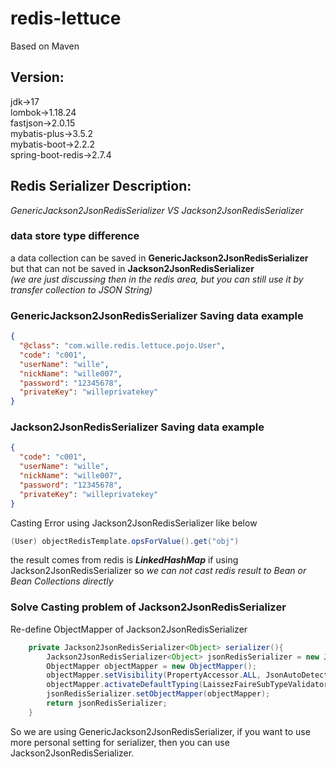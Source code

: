 # redis-lettuce

Based on Maven

## Version:

jdk->17  
lombok->1.18.24  
fastjson->2.0.15  
mybatis-plus->3.5.2  
mybatis-boot->2.2.2   
spring-boot-redis->2.7.4  

## Redis Serializer Description:


*GenericJackson2JsonRedisSerializer VS Jackson2JsonRedisSerializer*  

### data store type difference  
a data collection can be saved in **GenericJackson2JsonRedisSerializer**  
but that can not be saved in **Jackson2JsonRedisSerializer**  
*(we are just discussing then in the redis area, but you can still use it by transfer collection to JSON String)*  

### GenericJackson2JsonRedisSerializer Saving data example
```json
{
  "@class": "com.wille.redis.lettuce.pojo.User",
  "code": "c001",
  "userName": "wille",
  "nickName": "wille007",
  "password": "12345678",
  "privateKey": "willeprivatekey"
}
```
### Jackson2JsonRedisSerializer Saving data example
```json
{
  "code": "c001",
  "userName": "wille",
  "nickName": "wille007",
  "password": "12345678",
  "privateKey": "willeprivatekey"
}
```  
Casting Error using Jackson2JsonRedisSerializer like below
```java
(User) objectRedisTemplate.opsForValue().get("obj")
```
the result comes from redis is ***LinkedHashMap*** if using Jackson2JsonRedisSerializer
so _we can not cast redis result to Bean or Bean Collections directly_  

### Solve Casting problem of Jackson2JsonRedisSerializer  
Re-define ObjectMapper of Jackson2JsonRedisSerializer
```java
    private Jackson2JsonRedisSerializer<Object> serializer(){
        Jackson2JsonRedisSerializer<Object> jsonRedisSerializer = new Jackson2JsonRedisSerializer<>(Object.class);
        ObjectMapper objectMapper = new ObjectMapper();
        objectMapper.setVisibility(PropertyAccessor.ALL, JsonAutoDetect.Visibility.ANY);
        objectMapper.activateDefaultTyping(LaissezFaireSubTypeValidator.instance, ObjectMapper.DefaultTyping.NON_FINAL, JsonTypeInfo.As.PROPERTY);
        jsonRedisSerializer.setObjectMapper(objectMapper);
        return jsonRedisSerializer;
    }
```
So we are using GenericJackson2JsonRedisSerializer, if you want to use more personal setting for serializer, then you can use Jackson2JsonRedisSerializer.